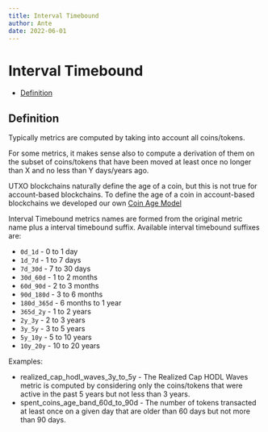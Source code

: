 ```yaml
---
title: Interval Timebound
author: Ante
date: 2022-06-01
---
```

# Interval Timebound

- [Definition](#definition)

## Definition

Typically metrics are computed by taking into account all coins/tokens.

For some metrics, it makes sense also to compute a derivation of them on the
subset of coins/tokens that have been moved at least once no longer than X
and no less than Y days/years ago.

UTXO blockchains naturally define the age of a coin, but this is not true for
account-based blockchains. To define the age of a coin in account-based
blockchains we developed our own [Coin Age
Model](/metrics/details/stack-coin-age-model)

Interval Timebound metrics names are formed from the original metric name plus a
interval timebound suffix. Available interval timebound suffixes are:

- `0d_1d` - 0 to 1 day
- `1d_7d` - 1 to 7 days
- `7d_30d` - 7 to 30 days
- `30d_60d` - 1 to 2 months
- `60d_90d` - 2 to 3 months
- `90d_180d` - 3 to 6 months
- `180d_365d` - 6 months to 1 year
- `365d_2y` - 1 to 2 years
- `2y_3y` - 2 to 3 years
- `3y_5y` - 3 to 5 years
- `5y_10y` - 5 to 10 years
- `10y_20y` - 10 to 20 years

Examples:

- realized_cap_hodl_waves_3y_to_5y - The Realized Cap HODL Waves metric is
  computed by considering only the coins/tokens that were active in the past
  5 years but not less than 3 years.
- spent_coins_age_band_60d_to_90d - The number of tokens transacted at least once
  on a given day that are older than 60 days but not more than 90 days.
